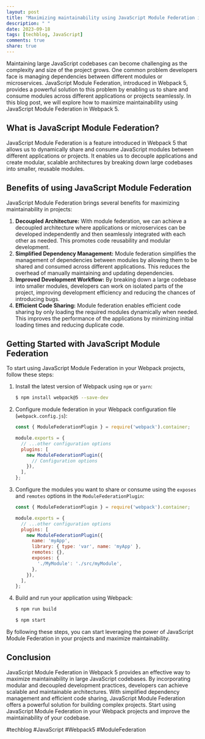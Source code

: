 ```yaml
---
layout: post
title: "Maximizing maintainability using JavaScript Module Federation in Webpack 5"
description: " "
date: 2023-09-18
tags: [techblog, JavaScript]
comments: true
share: true
---
```


Maintaining large JavaScript codebases can become challenging as the complexity and size of the project grows. One common problem developers face is managing dependencies between different modules or microservices. JavaScript Module Federation, introduced in Webpack 5, provides a powerful solution to this problem by enabling us to share and consume modules across different applications or projects seamlessly. In this blog post, we will explore how to maximize maintainability using JavaScript Module Federation in Webpack 5.

## What is JavaScript Module Federation?

JavaScript Module Federation is a feature introduced in Webpack 5 that allows us to dynamically share and consume JavaScript modules between different applications or projects. It enables us to decouple applications and create modular, scalable architectures by breaking down large codebases into smaller, reusable modules.

## Benefits of using JavaScript Module Federation

JavaScript Module Federation brings several benefits for maximizing maintainability in projects:

1. **Decoupled Architecture:** With module federation, we can achieve a decoupled architecture where applications or microservices can be developed independently and then seamlessly integrated with each other as needed. This promotes code reusability and modular development.
2. **Simplified Dependency Management:** Module federation simplifies the management of dependencies between modules by allowing them to be shared and consumed across different applications. This reduces the overhead of manually maintaining and updating dependencies.
3. **Improved Development Workflow:** By breaking down a large codebase into smaller modules, developers can work on isolated parts of the project, improving development efficiency and reducing the chances of introducing bugs.
4. **Efficient Code Sharing:** Module federation enables efficient code sharing by only loading the required modules dynamically when needed. This improves the performance of the applications by minimizing initial loading times and reducing duplicate code.

## Getting Started with JavaScript Module Federation

To start using JavaScript Module Federation in your Webpack projects, follow these steps:

1. Install the latest version of Webpack using `npm` or `yarn`:

   ```bash    
   $ npm install webpack@5 --save-dev
   ```

2. Configure module federation in your Webpack configuration file (`webpack.config.js`):

   ```javascript
   const { ModuleFederationPlugin } = require('webpack').container;

   module.exports = {
     // ...other configuration options
     plugins: [
       new ModuleFederationPlugin({
         // Configuration options
       }),
     ],
   };
   ```

3. Configure the modules you want to share or consume using the `exposes` and `remotes` options in the `ModuleFederationPlugin`:

   ```javascript
   const { ModuleFederationPlugin } = require('webpack').container;

   module.exports = {
     // ...other configuration options
     plugins: [
       new ModuleFederationPlugin({
         name: 'myApp',
         library: { type: 'var', name: 'myApp' },
         remotes: {},
         exposes: {
           './MyModule': './src/myModule',
         },
       }),
     ],
   };
   ```

4. Build and run your application using Webpack:

   ```bash
   $ npm run build
   ```

   ```bash
   $ npm start
   ```

By following these steps, you can start leveraging the power of JavaScript Module Federation in your projects and maximize maintainability.

## Conclusion

JavaScript Module Federation in Webpack 5 provides an effective way to maximize maintainability in large JavaScript codebases. By incorporating modular and decoupled development practices, developers can achieve scalable and maintainable architectures. With simplified dependency management and efficient code sharing, JavaScript Module Federation offers a powerful solution for building complex projects. Start using JavaScript Module Federation in your Webpack projects and improve the maintainability of your codebase.

#techblog #JavaScript #Webpack5 #ModuleFederation